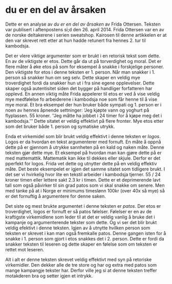 # du er en del av årsaken

Dette er en analyse av _du er en del av årsaken_ av Frida Ottersen. Teksten var publisert i aftenpostens si;d den 26. april 2014. Frida Ottersen var en av de norske deltakerene i serien sweatshop. Kairosen til denne artikkelen er at den var skrevet rett etter at hun hadde retunert fra hennes 2. tur til kambodsja.

Det er vlere viktige argumenter som er brukt i en retorisk tekst som dette. En av de viktigste er etos. Dette går da ut på torverdighet og moral. Det er flere måter å øke etos på som for eksempel å snakke i forskjelige personer. Den viktigste for etos i denne teksten er 1. person. Når man snakker i 1. person så snakker hun om seg selv. Dette skaper en veldig mye troverdighet fordi da snakker hun ut i fra sine egene opplevelser. Dette skaper også autentisitet siden det bygger på handliger forfatteren har opplevd. En annen viktig måte Frida appelerer til etos er ved å vise veldig mye medfølelse fo arbeiderene i kambodsja noe som får henne til å vise mye moral. Et bra eksempel der hun bruker både sympati og 1. person er i noen av hennes åpnende settninger: ‘Jeg kjøpte vann og yoghurt på flyplassen. 55 kroner. ‘‘Jeg måtte ha jobbet i 24 timer for å kjøpe meg det i kambodsja.’’’ Dette sitatet er veldig effektivt på flere fronter. Mye etos etter som det bruker både 1. person og symatiske utrykk.

Enda et virkemidel som blir brukt veldig effektivt i denne teksten er _logos_. Logos er da hvordan en tekst argumenterer med fornuft. En måte å oppnå dette på er gjennom å utrykke sannheten på en kald og naken måte. Denne teksten gjør dette mye. Et eksempel på hvordan man kan gjøre dette på er med mattemattik. Mattematik kan ikke til dekkes eller skjule. Derfor er det pperfekt for logos. Frida vet dette og utnytter dette på en veldig effektiv måte. Det beste eksempelet er igjen det samme sitatet som tidligere brukt. I det ser vi hvirkelig hvor lite en tekstil arbeider i kambodsja tjerner. 55 / 24 kroner timen eller lettere sakt 2.3 kr i timen. Dette er et deprimerende lavt tall som også påvirker til sin grad patos som vi skal snakke om senere. Men med tanke på at i Norge er minimums timeslønn 100kr (over 40x så mye) så er det fornuftig å argumentere for denne saken.

Det siste og mest brukte argumentet i denne teksten er _patos_. Der etos er troverdighet, logos er fornuft er så patos følelser. Følelser er en av de kraftigste virkemidlene som leder til at det er veldig vanlig å bruke det i kampanje og argumenterende tekster som dette. Og vi ser det blir brukt veldig efektivt i denne teksten. Igjen av å utnytte hvilken person som teksten er skrevet i kan man også fremkalle patos. Denne gangen isten for å snakke i 1. person som gjort i etos snakkes det i 2. person. Dette er fordi da snakker teksten til leseren og dette skaper en følelse som om teksten er rettet mot leseren.

Alt i alt er denne teksten skrevet veldig effektivt med syn på retoriske virkemidler. Den dekker alle de tre store og har og extra med patos som mange kampangje tekster har. Derfor ville jeg si at denne teksten treffer motakderen bra og setter igjen et intrykk.
